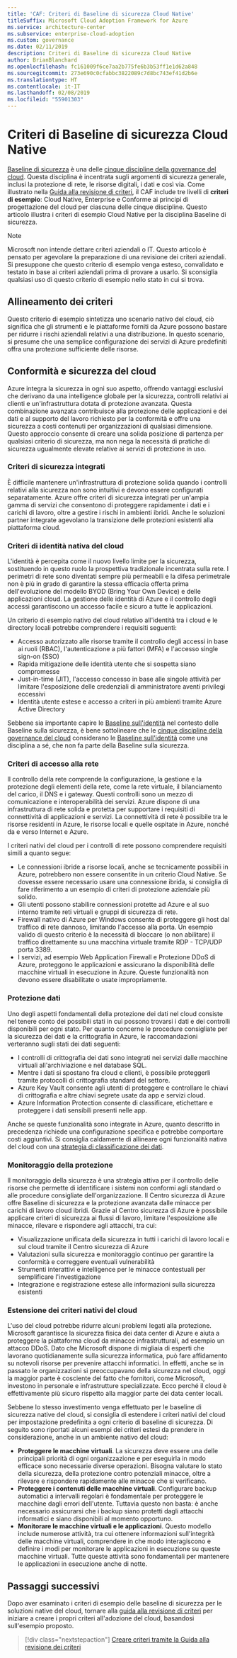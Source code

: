 ```yaml
---
title: 'CAF: Criteri di Baseline di sicurezza Cloud Native'
titleSuffix: Microsoft Cloud Adoption Framework for Azure
ms.service: architecture-center
ms.subservice: enterprise-cloud-adoption
ms.custom: governance
ms.date: 02/11/2019
description: Criteri di Baseline di sicurezza Cloud Native
author: BrianBlanchard
ms.openlocfilehash: fc161009f6ce7aa2b775fe6b3b53ff1e1d62a848
ms.sourcegitcommit: 273e690c0cfabbc3822089c7d8bc743ef41d2b6e
ms.translationtype: HT
ms.contentlocale: it-IT
ms.lasthandoff: 02/08/2019
ms.locfileid: "55901303"
---
```

# <a name="cloud-native-security-baseline-policy"></a>Criteri di Baseline di sicurezza Cloud Native

[Baseline di sicurezza](overview.md) è una delle [cinque discipline della governance del cloud](../governance-disciplines.md). Questa disciplina è incentrata sugli argomenti di sicurezza generale, inclusi la protezione di rete, le risorse digitali, i dati e così via. Come illustrato nella [Guida alla revisione di criteri](../policy-compliance/what-is-a-cloud-policy-review.md), il CAF include tre livelli di **criteri di esempio**: Cloud Native, Enterprise e Conforme ai principi di progettazione del cloud per ciascuna delle cinque discipline. Questo articolo illustra i criteri di esempio Cloud Native per la disciplina Baseline di sicurezza.

> [!NOTE]
> Microsoft non intende dettare criteri aziendali o IT. Questo articolo è pensato per agevolare la preparazione di una revisione dei criteri aziendali. Si presuppone che questo criterio di esempio venga esteso, convalidato e testato in base ai criteri aziendali prima di provare a usarlo. Si sconsiglia qualsiasi uso di questo criterio di esempio nello stato in cui si trova.

## <a name="policy-alignment"></a>Allineamento dei criteri

Questo criterio di esempio sintetizza uno scenario nativo del cloud, ciò significa che gli strumenti e le piattaforme forniti da Azure possono bastare per ridurre i rischi aziendali relativi a una distribuzione. In questo scenario, si presume che una semplice configurazione dei servizi di Azure predefiniti offra una protezione sufficiente delle risorse.

## <a name="cloud-security-and-compliance"></a>Conformità e sicurezza del cloud

Azure integra la sicurezza in ogni suo aspetto, offrendo vantaggi esclusivi che derivano da una intelligence globale per la sicurezza, controlli relativi ai clienti e un'infrastruttura dotata di protezione avanzata. Questa combinazione avanzata contribuisce alla protezione delle applicazioni e dei dati e al supporto del lavoro richiesto per la conformità e offre una sicurezza a costi contenuti per organizzazioni di qualsiasi dimensione. Questo approccio consente di creare una solida posizione di partenza per qualsiasi criterio di sicurezza, ma non nega la necessità di pratiche di sicurezza ugualmente elevate relative ai servizi di protezione in uso.

### <a name="built-in-security-controls"></a>Criteri di sicurezza integrati

È difficile mantenere un'infrastruttura di protezione solida quando i controlli relativi alla sicurezza non sono intuitivi e devono essere configurati separatamente. Azure offre criteri di sicurezza integrati per un'ampia gamma di servizi che consentono di proteggere rapidamente i dati e i carichi di lavoro, oltre a gestire i rischi in ambienti ibridi. Anche le soluzioni partner integrate agevolano la transizione delle protezioni esistenti alla piattaforma cloud.

### <a name="cloud-native-identity-policies"></a>Criteri di identità nativa del cloud

L'identità è percepita come il nuovo livello limite per la sicurezza, sostituendo in questo ruolo la prospettiva tradizionale incentrata sulla rete. I perimetri di rete sono diventati sempre più permeabili e la difesa perimetrale non è più in grado di garantire la stessa efficacia offerta prima dell'evoluzione del modello BYOD (Bring Your Own Device) e delle applicazioni cloud. La gestione delle identità di Azure e il controllo degli accessi garantiscono un accesso facile e sicuro a tutte le applicazioni.

Un criterio di esempio nativo del cloud relativo all'identità tra i cloud e le directory locali potrebbe comprendere i requisiti seguenti:

* Accesso autorizzato alle risorse tramite il controllo degli accessi in base ai ruoli (RBAC), l'autenticazione a più fattori (MFA) e l'accesso single sign-on (SSO)
* Rapida mitigazione delle identità utente che si sospetta siano compromesse
* Just-in-time (JIT), l'accesso concesso in base alle singole attività per limitare l'esposizione delle credenziali di amministratore aventi privilegi eccessivi
* Identità utente estese e accesso a criteri in più ambienti tramite Azure Active Directory

Sebbene sia importante capire le [Baseline sull'identità](../identity-baseline/overview.md) nel contesto delle Baseline sulla sicurezza, è bene sottolineare che le [cinque discipline della governance del cloud](../overview.md) considerano le [Baseline sull'identità](../identity-baseline/overview.md) come una disciplina a sé, che non fa parte della Baseline sulla sicurezza.

### <a name="network-access-policies"></a>Criteri di accesso alla rete

Il controllo della rete comprende la configurazione, la gestione e la protezione degli elementi della rete, come la rete virtuale, il bilanciamento del carico, il DNS e i gateway. Questi controlli sono un mezzo di comunicazione e interoperabilità dei servizi. Azure dispone di una infrastruttura di rete solida e protetta per supportare i requisiti di connettività di applicazioni e servizi. La connettività di rete è possibile tra le risorse residenti in Azure, le risorse locali e quelle ospitate in Azure, nonché da e verso Internet e Azure.

I criteri nativi del cloud per i controlli di rete possono comprendere requisiti simili a quanto segue:

* Le connessioni ibride a risorse locali, anche se tecnicamente possibili in Azure, potrebbero non essere consentite in un criterio Cloud Native. Se dovesse essere necessario usare una connessione ibrida, si consiglia di fare riferimento a un esempio di criteri di protezione aziendale più solido.
* Gli utenti possono stabilire connessioni protette ad Azure e al suo interno tramite reti virtuali e gruppi di sicurezza di rete.
* Firewall nativo di Azure per Windows consente di proteggere gli host dal traffico di rete dannoso, limitando l'accesso alla porta. Un esempio valido di questo criterio è la necessità di bloccare (o non abilitare) il traffico direttamente su una macchina virtuale tramite RDP - TCP/UDP porta 3389.
* I servizi, ad esempio Web Application Firewall e Protezione DDoS di Azure, proteggono le applicazioni e assicurano la disponibilità delle macchine virtuali in esecuzione in Azure. Queste funzionalità non devono essere disabilitate o usate impropriamente.

### <a name="data-protection"></a>Protezione dati

Uno degli aspetti fondamentali della protezione dei dati nel cloud consiste nel tenere conto dei possibili stati in cui possono trovarsi i dati e dei controlli disponibili per ogni stato. Per quanto concerne le procedure consigliate per la sicurezza dei dati e la crittografia in Azure, le raccomandazioni verteranno sugli stati dei dati seguenti:

* I controlli di crittografia dei dati sono integrati nei servizi dalle macchine virtuali all'archiviazione e nel database SQL.
* Mentre i dati si spostano fra cloud e clienti, è possibile proteggerli tramite protocolli di crittografia standard del settore.
* Azure Key Vault consente agli utenti di proteggere e controllare le chiavi di crittografia e altre chiavi segrete usate da app e servizi cloud.
* Azure Information Protection consente di classificare, etichettare e proteggere i dati sensibili presenti nelle app.

Anche se queste funzionalità sono integrate in Azure, quanto descritto in precedenza richiede una configurazione specifica e potrebbe comportare costi aggiuntivi. Si consiglia caldamente di allineare ogni funzionalità nativa del cloud con una [strategia di classificazione dei dati](../policy-compliance/what-is-data-classification.md).

### <a name="security-monitoring"></a>Monitoraggio della protezione

Il monitoraggio della sicurezza è una strategia attiva per il controllo delle risorse che permette di identificare i sistemi non conformi agli standard o alle procedure consigliate dell'organizzazione. Il Centro sicurezza di Azure offre Baseline di sicurezza e la protezione avanzata dalle minacce per carichi di lavoro cloud ibridi. Grazie al Centro sicurezza di Azure è possibile applicare criteri di sicurezza ai flussi di lavoro, limitare l'esposizione alle minacce, rilevare e rispondere agli attacchi, tra cui:

* Visualizzazione unificata della sicurezza in tutti i carichi di lavoro locali e sul cloud tramite il Centro sicurezza di Azure
* Valutazioni sulla sicurezza e monitoraggio continuo per garantire la conformità e correggere eventuali vulnerabilità
* Strumenti interattivi e intelligence per le minacce contestuali per semplificare l'investigazione
* Integrazione e registrazione estese alle informazioni sulla sicurezza esistenti

### <a name="extending-cloud-native-policies"></a>Estensione dei criteri nativi del cloud

L'uso del cloud potrebbe ridurre alcuni problemi legati alla protezione. Microsoft garantisce la sicurezza fisica dei data center di Azure e aiuta a proteggere la piattaforma cloud da minacce infrastrutturali, ad esempio un attacco DDoS. Dato che Microsoft dispone di migliaia di esperti che lavorano quotidianamente sulla sicurezza informatica, può fare affidamento su notevoli risorse per prevenire attacchi informatici. In effetti, anche se in passato le organizzazioni si preoccupavano della sicurezza nel cloud, oggi la maggior parte è cosciente del fatto che fornitori, come Microsoft, investono in personale e infrastrutture specializzate. Ecco perché il cloud è effettivamente più sicuro rispetto alla maggior parte dei data center locali.

Sebbene lo stesso investimento venga effettuato per le baseline di sicurezza native del cloud, si consiglia di estendere i criteri nativi del cloud per impostazione predefinita a ogni criterio di baseline di sicurezza. Di seguito sono riportati alcuni esempi dei criteri estesi da prendere in considerazione, anche in un ambiente nativo del cloud:

* **Proteggere le macchine virtuali**. La sicurezza deve essere una delle principali priorità di ogni organizzazione e per eseguirla in modo efficace sono necessarie diverse operazioni. Bisogna valutare lo stato della sicurezza, della protezione contro potenziali minacce, oltre a rilevare e rispondere rapidamente alle minacce che si verificano.
* **Proteggere i contenuti delle macchine virtuali**. Configurare backup automatici a intervalli regolari è fondamentale per proteggere le macchine dagli errori dell'utente. Tuttavia questo non basta: è anche necessario assicurarsi che i backup siano protetti dagli attacchi informatici e siano disponibili al momento opportuno.
* **Monitorare le macchine virtuali e le applicazioni**. Questo modello include numerose attività, tra cui ottenere informazioni sull'integrità delle macchine virtuali, comprendere in che modo interagiscono e definire i modi per monitorare le applicazioni in esecuzione su queste macchine virtuali. Tutte queste attività sono fondamentali per mantenere le applicazioni in esecuzione anche di notte.

## <a name="next-steps"></a>Passaggi successivi

Dopo aver esaminato i criteri di esempio delle baseline di sicurezza per le soluzioni native del cloud, tornare alla [guida alla revisione di criteri](../policy-compliance/what-is-a-cloud-policy-review.md) per iniziare a creare i propri criteri all'adozione del cloud, basandosi sull'esempio proposto.

> [!div class="nextstepaction"]
> [Creare criteri tramite la Guida alla revisione dei criteri](../policy-compliance/what-is-a-cloud-policy-review.md)
